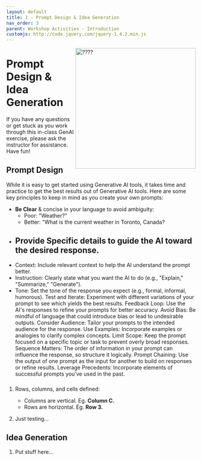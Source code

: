 ```yaml
---
layout: default
title: 1 - Prompt Design & Idea Generation
nav_order: 3
parent: Workshop Activities - Introduction
customjs: http://code.jquery.com/jquery-1.4.2.min.js
---
```

<img src="images/CHANGE_ME.png" style="float:right;width:320px;height:320px;" alt="????"> 

# Prompt Design & Idea Generation

If you have any questions or get stuck as you work through this in-class GenAI exercise, please ask the instructor for assistance.  Have fun!

## Prompt Design

While it is easy to get started using Generative AI tools, it takes time and practice to get the best results out of Generative AI tools. Here are some key principles to keep in mind as you create your own prompts:
- **Be Clear** & concise in your language to avoid ambiguity:
  - Poor: "Weather?"
  - Better: "What is the current weather in Toronto, Canada?
- **Provide Specific details** to guide the AI toward the desired response.
  - 
- Context: Include relevant context to help the AI understand the prompt better.
- Instruction: Clearly state what you want the AI to do (e.g., "Explain," "Summarize," "Generate").
- Tone: Set the tone of the response you expect (e.g., formal, informal, humorous).
Test and Iterate: Experiment with different variations of your prompt to see which yields the best results.
Feedback Loop: Use the AI's responses to refine your prompts for better accuracy.
Avoid Bias: Be mindful of language that could introduce bias or lead to undesirable outputs.
Consider Audience: Tailor your prompts to the intended audience for the response.
Use Examples: Incorporate examples or analogies to clarify complex concepts.
Limit Scope: Keep the prompt focused on a specific topic or task to prevent overly broad responses.
Sequence Matters: The order of information in your prompt can influence the response, so structure it logically.
Prompt Chaining: Use the output of one prompt as the input for another to build on responses or refine results.
Leverage Precedents: Incorporate elements of successful prompts you've used in the past.

### 

1. Rows, columns, and cells defined:   
   - Columns are vertical. Eg. **Column C.**
   - Rows are horizontal. Eg. **Row 3.**

2. Just testing...

## Idea Generation

1. Put stuff here...

